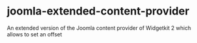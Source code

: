 # joomla-extended-content-provider
An extended version of the Joomla content provider of Widgetkit 2 which allows to set an offset
